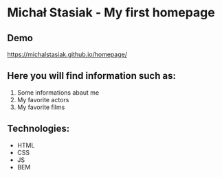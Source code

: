 # Michał Stasiak - My first homepage

## Demo 
https://michalstasiak.github.io/homepage/

## Here you will find information such as:
1. Some informations abaut me
2. My favorite actors
3. My favorite films

## Technologies:
- HTML
- CSS
- JS
- BEM

